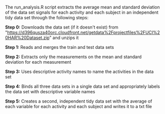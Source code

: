 The run_analysis.R script extracts the average mean and standard deviation of the data set signals for each activity and each subject in an independent tidy data set through the following steps:

**Step 0:** Downloads the data set (if it doesn't exist) from "https://d396qusza40orc.cloudfront.net/getdata%2Fprojectfiles%2FUCI%20HAR%20Dataset.zip" and unzips it

**Step 1:** Reads and merges the train and test data sets

**Step 2:** Extracts only the measurements on the mean and standard deviation for each measurement

**Step 3:** Uses descriptive activity names to name the activities in the data set

**Step 4:** Binds all three data sets in a single data set and appropriately labels the data set with descriptive variable names 

**Step 5:** Creates a second, independent tidy data set with the average of each variable for each activity and each subject and writes it to a txt file
